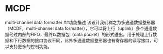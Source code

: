# MCDF
multi-channel data formatter
##功能描述
该设计我们称之为多通道数据整形器（MCDF，multi-channel data formatter），它可以将上行（uplink）多个通道数据经过内部的FIFO，最终以数据包（data packet）的形式送出。用于处理上行数据和下行数据的接口协议不同，此外多通道数据整形器也有寄存器的读写接口，可以支持更多的控制功能。

